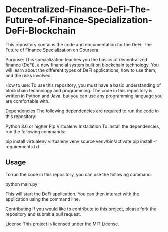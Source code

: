 # Decentralized-Finance-DeFi-The-Future-of-Finance-Specialization-DeFi-Blockchain
This repository contains the code and documentation for the DeFi: The Future of Finance Specialization on Coursera.

Purpose:
This specialization teaches you the basics of decentralized finance (DeFi), a new financial system built on blockchain technology. You will learn about the different types of DeFi applications, how to use them, and the risks involved.

How to use:
To use this repository, you must have a basic understanding of blockchain technology and programming. The code in this repository is written in Python and Java, but you can use any programming language you are comfortable with.

Dependencies
The following dependencies are required to run the code in this repository:

Python 3.6 or higher
Pip
Virtualenv
Installation
To install the dependencies, run the following commands:

pip install virtualenv
virtualenv venv
source venv/bin/activate
pip install -r requirements.txt


## Usage

To run the code in this repository, you can use the following command:

python main.py

This will start the DeFi application. You can then interact with the application using the command line.

Contributing
If you would like to contribute to this project, please fork the repository and submit a pull request.

License
This project is licensed under the MIT License.

